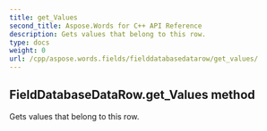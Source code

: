 ```yaml
---
title: get_Values
second_title: Aspose.Words for C++ API Reference
description: Gets values that belong to this row. 
type: docs
weight: 0
url: /cpp/aspose.words.fields/fielddatabasedatarow/get_values/
---
```

## FieldDatabaseDataRow.get_Values method


Gets values that belong to this row.

